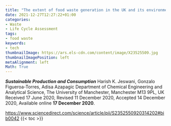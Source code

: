 ```yaml
---
title: "The extent of food waste generation in the UK and its environmental impacts"
date: 2021-12-27T12:27:22+01:00
categories:
- Waste
- Life Cycle Assessment
tags:
- food waste
keywords:
- tech
thumbnailImage: https://ars.els-cdn.com/content/image/X23525509.jpg
thumbnailImagePosition: left
metaAlignment: left
Math: True
---
```

***Sustainable Production and Consumption***
Harish K. Jeswani, Gonzalo Figueroa-Torres, Adisa Azapagic
Department of Chemical Engineering and Analytical Science, The University of Manchester, Manchester M13 9PL, UK
Received 17 June 2020, Revised 11 December 2020, Accepted 14 December 2020, Available online **17 December 2020**.
<!--more-->
https://www.sciencedirect.com/science/article/pii/S2352550920314202#bib0042
{{< toc >}}

